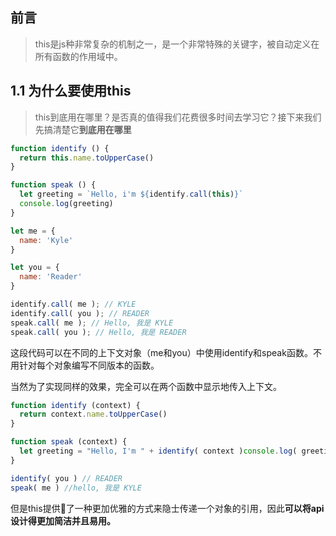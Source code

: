 ## 前言

> this是js种非常复杂的机制之一，是一个非常特殊的关键字，被自动定义在所有函数的作用域中。

## 1.1 为什么要使用this

> this到底用在哪里？是否真的值得我们花费很多时间去学习它？接下来我们先搞清楚它**到底用在哪里**


``` javascript
function identify () {
  return this.name.toUpperCase()
}

function speak () {
  let greeting = `Hello, i'm ${identify.call(this)}`
  console.log(greeting)
}

let me = {
  name: 'Kyle'
}

let you = {
  name: 'Reader'
}

identify.call( me ); // KYLE
identify.call( you ); // READER
speak.call( me ); // Hello, 我是 KYLE
speak.call( you ); // Hello, 我是 READER

```
这段代码可以在不同的上下文对象（me和you）中使用identify和speak函数。不用针对每个对象编写不同版本的函数。

当然为了实现同样的效果，完全可以在两个函数中显示地传入上下文。


``` javascript
function identify (context) {
  return context.name.toUpperCase()
}

function speak (context) {
  let greeting = "Hello, I'm " + identify( context )console.log( greeting )
}

identify( you ) // READER
speak( me ) //hello, 我是 KYLE

```

但是this提供了一种更加优雅的方式来隐士传递一个对象的引用，因此**可以将api设计得更加简洁并且易用。**

